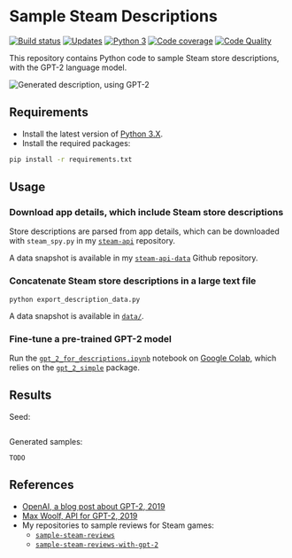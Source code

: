 # Sample Steam Descriptions

[![Build status][build-image]][build]
[![Updates][dependency-image]][pyup]
[![Python 3][python3-image]][pyup]
[![Code coverage][codecov-image]][codecov]
[![Code Quality][codacy-image]][codacy]

This repository contains Python code to sample Steam store descriptions, with the GPT-2 language model.

![Generated description, using GPT-2](https://github.com/woctezuma/sample-steam-descriptions/wiki/img/cover.png)

## Requirements

-   Install the latest version of [Python 3.X](https://www.python.org/downloads/).
-   Install the required packages:

```bash
pip install -r requirements.txt
```

## Usage

### Download app details, which include Steam store descriptions

Store descriptions are parsed from app details, which can be downloaded with `steam_spy.py` in my [`steam-api`](https://github.com/woctezuma/steam-api) repository.

A data snapshot is available in my [`steam-api-data`](https://github.com/woctezuma/steam-api-data) Github repository.

### Concatenate Steam store descriptions in a large text file

```
python export_description_data.py
```

A data snapshot is available in [`data/`](data/).

### Fine-tune a pre-trained GPT-2 model

Run the [`gpt_2_for_descriptions.ipynb`](gpt_2_for_descriptions.ipynb) notebook on [Google Colab](https://colab.research.google.com/), which relies on the [`gpt_2_simple`](https://github.com/minimaxir/gpt-2-simple) package.

## Results

Seed:
```
```

Generated samples:
```
TODO
```

## References

-   [OpenAI, a blog post about GPT-2, 2019](https://openai.com/blog/better-language-models/)
-   [Max Woolf, API for GPT-2, 2019](https://github.com/minimaxir/gpt-2-simple)
-   My repositories to sample reviews for Steam games:
    - [`sample-steam-reviews`](https://github.com/woctezuma/sample-steam-reviews)
    - [`sample-steam-reviews-with-gpt-2`](https://github.com/woctezuma/sample-steam-reviews-with-gpt-2)

[build]: <https://travis-ci.org/woctezuma/sample-steam-descriptions>
[build-image]: <https://travis-ci.org/woctezuma/sample-steam-descriptions.svg?branch=master>

[pyup]: <https://pyup.io/repos/github/woctezuma/sample-steam-descriptions/>
[dependency-image]: <https://pyup.io/repos/github/woctezuma/sample-steam-descriptions/shield.svg>
[python3-image]: <https://pyup.io/repos/github/woctezuma/sample-steam-descriptions/python-3-shield.svg>

[codecov]: <https://codecov.io/gh/woctezuma/sample-steam-descriptions>
[codecov-image]: <https://codecov.io/gh/woctezuma/sample-steam-descriptions/branch/master/graph/badge.svg>

[codacy]: <https://www.codacy.com/app/woctezuma/sample-steam-descriptions>
[codacy-image]: <https://api.codacy.com/project/badge/Grade/4d9e2b7f7ed54542972038cf7a9e7e6c>
